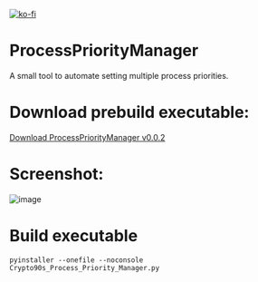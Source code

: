 [![ko-fi](https://ko-fi.com/img/githubbutton_sm.svg)](https://ko-fi.com/K3K314GUP)

# ProcessPriorityManager
A small tool to automate setting multiple process priorities.


# Download prebuild executable:
[Download ProcessPriorityManager v0.0.2](https://github.com/Crypto90/ProcessPriorityManager/releases/download/0.0.2/Crypto90s_Process_Priority_Manager.exe)

# Screenshot:
![image](https://github.com/user-attachments/assets/68612f72-12b8-4de9-bf6c-279eb4940efc)


# Build executable
```
pyinstaller --onefile --noconsole Crypto90s_Process_Priority_Manager.py
```
